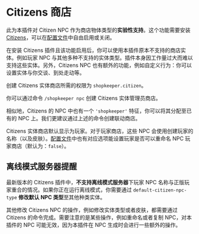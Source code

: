 # Citizens 商店

此为本插件对 Citizen NPC 作为商店物体类型的**实验性支持**。这个功能需要安装 [Citizens](https://www.spigotmc.org/resources/citizens.13811/)，可以在[配置文件](installtion-updating.configuration.md)中自由启用或关闭。

在安装 Citizens 插件且该功能启用后，你可以使用本插件原本不支持的商店实体。例如玩家 NPC 与其他多种不支持的实体类型。插件本身因工作量过大而难以支持这些实体。另外，Citizens NPC 也有额外的功能，例如自定义行为：你可以设置实体与你交谈、到处走动等。

创建 Citizens 实体商店所需的权限为 `shopkeeper.citizen`。

你可以通过命令 `/shopkeeper npc` 创建 Citizens 实体管理员商店。

相似地，Citizens 的 NPC 中也有一个 `'shopkeeper'` 特征，你可以将其分配至已有的 NPC 上。我们更建议通过上述的命令创建联动商店。

Citizens 实体商店默认显示为玩家。对于玩家商店，这些 NPC 会使用创建玩家的名称（以及皮肤）。[配置文件](installtion-updating.configuration.md)中也有对应选项能设置玩家是否可以重命名 NPC 玩家商店（默认为：`false`）。

## 离线模式服务器提醒

最新版本的 Citizens 插件中，**不支持离线模式服务器**下玩家 NPC 名称与正版玩家重合的情况。如果你正在运行离线模式，你需要通过 `default-citizen-npc-type` **修改默认 NPC 类型**至其他种类实体。

其他修改 Citizens NPC 的操作，例如修改实体类型或者皮肤，都需要通过 Citizens 的命令完成。需要注意的是某些操作，例如重命名或者复制 NPC，对本插件的 NPC 可能无效，因为本插件在 NPC 生成时会进行一些额外的操作。